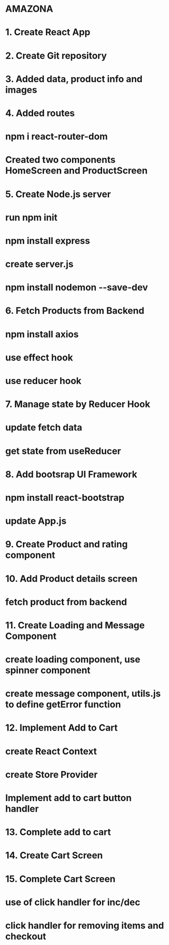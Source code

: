 # AMAZONA

# 1. Create React App
# 2. Create Git repository
# 3. Added data, product info and images
# 4. Added routes
#   npm i react-router-dom
#   Created two components HomeScreen and ProductScreen
# 5. Create Node.js server
#   run npm init
#   npm install express
#   create server.js
#   npm install nodemon --save-dev
# 6. Fetch Products from Backend
#   npm install axios
#   use effect hook
#   use reducer hook
# 7. Manage state by Reducer Hook
#   update fetch data
#   get state from useReducer
# 8. Add bootsrap UI Framework
#   npm install react-bootstrap
#   update App.js
# 9. Create Product and rating component
# 10. Add Product details screen
#   fetch product from backend
# 11. Create Loading and Message Component
#   create loading component, use spinner component
#   create message component, utils.js to define getError function
# 12. Implement Add to Cart
#   create React Context
#   create Store Provider
#   Implement add to cart button handler
# 13. Complete add to cart
# 14. Create Cart Screen
# 15. Complete Cart Screen
#    use of click handler for inc/dec
#   click handler for removing items and checkout





